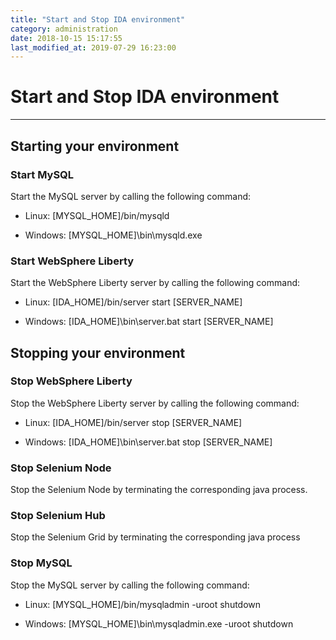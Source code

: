 ```yaml
---
title: "Start and Stop IDA environment"
category: administration
date: 2018-10-15 15:17:55
last_modified_at: 2019-07-29 16:23:00
---
```


# Start and Stop IDA environment
***

##	Starting your environment

### Start MySQL
Start the MySQL server by calling the following command:

- Linux: [MYSQL_HOME]/bin/mysqld

- Windows: [MYSQL_HOME]\bin\mysqld.exe




### Start WebSphere Liberty
Start the WebSphere Liberty server by calling the following command:

- Linux: [IDA_HOME]/bin/server start [SERVER_NAME]


- Windows: [IDA_HOME]\bin\server.bat start [SERVER_NAME]   


##	Stopping your environment

###	Stop WebSphere Liberty
Stop the WebSphere Liberty server by calling the following command:

- Linux: [IDA_HOME]/bin/server stop [SERVER_NAME]


- Windows: [IDA_HOME]\bin\server.bat stop [SERVER_NAME]   

###	Stop Selenium Node
Stop the Selenium Node by terminating the corresponding java process.


###	Stop Selenium Hub

Stop the Selenium Grid by terminating the corresponding java process

###	Stop MySQL
Stop the MySQL server by calling the following command:

- Linux: [MYSQL_HOME]/bin/mysqladmin -uroot  shutdown

- Windows: [MYSQL_HOME]\bin\mysqladmin.exe -uroot  shutdown
